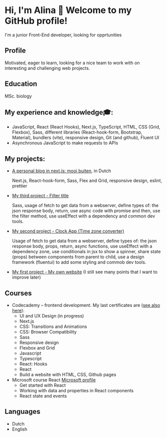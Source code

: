# Hi, I'm Alina 👋 Welcome to my GitHub profile!

 I'm a junior Front-End developer, looking for opprtunities
 
## Profile
 
Motivated, eager to learn, looking for a nice team to work with on interesting and challenging web projects.

## Education

MSc. biology

## My experience and knowledge🎓:

- JavaScript, React (React Hooks), Next.js, TypeScript, HTML, CSS (Grid, Flexbox), Sass, different libraries (React-hook-form, Bootstrap, Material), bundlers (vite), responsive design, Git (and github), Fluent UI
- Asynchronous JavaScript to make requests to APIs

## My projects:

- [A personal blog in next.js: mooi buiten](https://my-next-app-gilt-omega.vercel.app/), in Dutch
  
  Next.js, React-hook-form, Sass, Flex and Grid, responsive design, eslint, prettier
 
- [My third project - Filter title](https://mees100.github.io/my-project3/)  

  Sass, usage of fetch to get data from a webserver, define types of: the json response body, return, use async code with promise and then, use the filter method, use useEffect with a dependency and common dev tools.
 
- <a href="https://github.com/Mees100/clock-app">My second project - Clock App (Time zone converter)</a>
 
  Usage of fetch to get data from a webserver, define types of: the json response body, props, return, async functions, use useEffect with a dependency zone, use conditionals in jsx to show a spinner, share state (props) between components from parent to child, use a design framework (fluentui) to add some styling and commob dev tools.

- <a href="https://github.com/Mees100/Mees100.github.io">My first project - My own website</a> (I still see many points that I want to improve later)

## Сourses

- Codecademy – frontend development.
  My last certificates are ([see also here](https://www.codecademy.com/profiles/Alina100)):
    - UI and UX Design (in progress)
    - Next.js
    - CSS: Transitions and Animations
    - CSS: Browser Compatibility
    - Sass
    - Responsive design
    - Flexbox and Grid
    - Javascript
    - Typescript
    - React: Hooks
    - React
    - Build a website with HTML, CSS, Github pages
- Microsoft course React [Microsoft profile](https://learn.microsoft.com/en-us/users/alinak-1018/)
    - Get started with React
    - Working with data and properties in React components
    - React state and events
  
## Languages

- Dutch
- English
 
  




